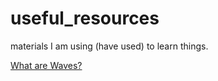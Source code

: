 # useful_resources
materials I am using (have used) to learn things.

[What are Waves?](https://www.youtube.com/watch?v=LoRRE2aG3AY)
